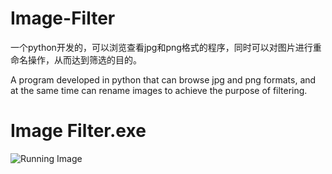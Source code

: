 # Image-Filter
一个python开发的，可以浏览查看jpg和png格式的程序，同时可以对图片进行重命名操作，从而达到筛选的目的。


A program developed in python that can browse jpg and png formats, and at the same time can rename images to achieve the purpose of filtering.

# Image Filter.exe

![Running Image](https://user-images.githubusercontent.com/82070210/215696788-2deca3ec-66a0-4b05-85d2-b35619099e36.png)
